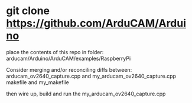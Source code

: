 # git clone https://github.com/ArduCAM/Arduino

place the contents of this repo in folder: arducam/Arduino/ArduCAM/examples/RaspberryPi

Consider merging and/or reconciling diffs between:
  arducam_ov2640_capture.cpp and my_arducam_ov2640_capture.cpp
  makefile and my_makefile

then wire up, build and run the my_arducam_ov2640_capture.cpp
